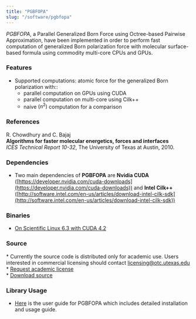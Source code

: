 ```yaml
---
title: "PGBFOPA"
slug: "/software/pgbfopa"
---
```

_PGBFOPA_, a Parallel Generalized Born Force using Octree-based Pairwise Approximation, have been implemented in order to perform fast computation of generalized Born polarization force with molecular surface-based formula using commodity multi-core CPUs and GPUs.

### Features

*   Supported computations: atomic force for the generalized Born polarization with::
    *   parallel computation on GPUs using CUDA
    *   parallel computation on multi-core using Cilk++
    *   naive $(n^2)$ computation for a comparison

  
### References
R. Chowdhury and C. Bajaj   
**Algorithms for faster molecular energetics, forces and interfaces**    
_ICES Technical Report 10-32_, The University of Texas at Austin, 2010.

### Dependencies

*   Two main dependencies of **PGBFOPA** are **Nvidia CUDA** ([https://developer.nvidia.com/cuda-downloads](https://developer.nvidia.com/cuda-downloads)) and **Intel Cilk++** ([http://software.intel.com/en-us/articles/download-intel-cilk-sdk](http://software.intel.com/en-us/articles/download-intel-cilk-sdk))

### Binaries
*   [On Scientific Linux 6.3 with CUDA 4.2](http://cvcweb.ices.utexas.edu/software/binaries/PGBFOPA.bin.r6464.ScientificLinux6.3.tar.gz)

### Source
\* Currently the source code is distributed only for academic use. Users interested in commercial licensing should contact licensing@otc.utexas.edu   
\* [Request academic license](http://cvcweb.ices.utexas.edu/software/license/PGBFOPA.license_mail.php)  
\* [Download source](http://cvcweb.ices.utexas.edu/cvcwp/?page_id=2535)

### Library Usage

*   [Here](http://cvcweb.ices.utexas.edu/software/doc/PGBFOPAUserGuide.pdf) is the user guide for PGBFOPA which includes detailed installation and usage guide.
